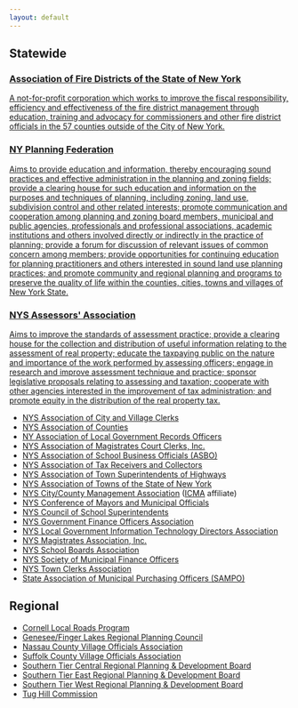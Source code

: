 ```yaml
---
layout: default
---
```


## Statewide 

<div class="list-group">
  <a class="list-group-item" href="http://www.firedistnys.com/">
    <h3>Association of Fire Districts of the State of New York</h3>
    <p>A not-for-profit corporation which works to improve the fiscal responsibility, efficiency and effectiveness of the fire district management through education, training and advocacy for commissioners and other fire district officials in the 57 counties outside of the City of New York.</p>
  </a>
  <a class="list-group-item" href="http://www.nypf.org/">
    <h3>NY Planning Federation</h3>
    <p>Aims to provide education and information, thereby encouraging sound practices and effective administration in the planning and zoning fields; provide a clearing house for such education and information on the purposes and techniques of planning, including zoning, land use, subdivision control and other related interests; promote communication and cooperation among planning and zoning board members, municipal and public agencies, professionals and professional associations, academic institutions and others involved directly or indirectly in the practice of planning; provide a forum for discussion of relevant issues of common concern among members; provide opportunities for continuing education for planning practitioners and others interested in sound land use planning practices; and promote community and regional planning and programs to preserve the quality of life within the counties, cities, towns and villages of New York State.</p>
  </a>
  <a class="list-group-item" href="http://www.nyassessor.com/">
    <h3>NYS Assessors' Association</h3>
    <p>Aims to improve the standards of assessment practice; provide a clearing house for the collection and distribution of useful information relating to the assessment of real property; educate the taxpaying public on the nature and importance of the work performed by assessing officers; engage in research and improve assessment technique and practice; sponsor legislative proposals relating to assessing and taxation; cooperate with other agencies interested in the improvement of tax administration; and promote equity in the distribution of the real property tax.</p>
  </a>
</diiv>  
  
* [NYS Association of City and Village Clerks](http://www.nysclerks.com/)
* [NYS Association of Counties](http://www.nysac.org/)
* [NY Association of Local Government Records Officers](http://www.nyalgro.org/)
* [NYS Association of Magistrates Court Clerks, Inc.](http://www.nysamcc.com/)
* [NYS Association of School Business Officials (ASBO)](http://www.nysasbo.org/)
* [NYS Association of Tax Receivers and Collectors](http://www.nysatrc.org/)
* [NYS Association of Town Superintendents of Highways](http://www.nystownhwys.org/)
* [NYS Association of Towns of the State of New York](http://www.nytowns.org/)
* [NYS City/County Management Association](http://www.nyscma.govoffice.com/) ([ICMA](http://icma.org/) affiliate)
* [NYS Conference of Mayors and Municipal Officials](http://www.nycom.org/)
* [NYS Council of School Superintendents](http://www.nyscoss.org/)
* [NYS Government Finance Officers Association](http://www.nysgfoa.org/)
* [NYS Local Government Information Technology Directors Association](http://www.nyslgitda.org/)
* [NYS Magistrates Association, Inc.](http://www.nysmagassoc.homestead.com/)
* [NYS School Boards Association](http://www.nyssba.org/)
* [NYS Society of Municipal Finance Officers](http://www.nysmunicipalfinanceofficers.org/)
* [NYS Town Clerks Association](http://www.nystca.com/)
* [State Association of Municipal Purchasing Officers (SAMPO)](http://www.nysampo.org/)

## Regional

* [Cornell Local Roads Program](http://www.clrp.cornell.edu/index.htm)
* [Genesee/Finger Lakes Regional Planning Council](http://www.gflrpc.org/)
* [Nassau County Village Officials Association](http://www.ncvoa.org/)
* [Suffolk County Village Officials Association](http://www.stcplanning.org/)
* [Southern Tier Central Regional Planning & Development Board](http://www.stcplanning.org/)
* [Southern Tier East Regional Planning & Development Board](http://www.steny.org/)
* [Southern Tier West Regional Planning & Development Board](http://www.southerntierwest.org/)
* [Tug Hill Commission](http://www.tughill.org/)
